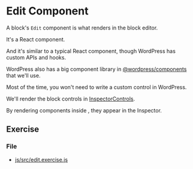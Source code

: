 # Edit Component

A block's `Edit` component is what renders in the block editor.

It's a React component.

And it's similar to a typical React component, though WordPress has custom APIs and hooks.

WordPress also has a big component library in [@wordpress/components](https://github.com/WordPress/gutenberg/tree/trunk/packages/components) that we'll use.

Most of the time, you won't need to write a custom control in WordPress.

We'll render the block controls in [InspectorControls](https://github.com/WordPress/gutenberg/tree/57da3c91a166d917a2a9de98177be9c3dfe07ee5/packages/block-editor/src/components/inspector-controls).

By rendering components inside <InspectorControls>, they appear in the Inspector.

## Exercise

### File
- [js/src/edit.exercise.js](js/src/edit.exercise.js)
